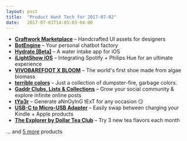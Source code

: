 ```yaml
---
layout: post
title:  "Product Hunt Tech for 2017-07-02"
date:   2017-07-03T14:05:03-04:00
---
```


* **[Craftwork Marketplace](https://www.producthunt.com/posts/craftwork-marketplace?utm_campaign=producthunt-api&utm_medium=api&utm_source=Application%3A+Daily+Digest+RSS+%28ID%3A+3202%29)** – Handcrafted UI assets for designers
* **[BotEngine](https://www.producthunt.com/posts/botengine?utm_campaign=producthunt-api&utm_medium=api&utm_source=Application%3A+Daily+Digest+RSS+%28ID%3A+3202%29)** – Your personal chatbot factory
* **[Hydrate [Beta]](https://www.producthunt.com/posts/hydrate-beta?utm_campaign=producthunt-api&utm_medium=api&utm_source=Application%3A+Daily+Digest+RSS+%28ID%3A+3202%29)** – A water intake app for iOS
* **[iLightShow iOS](https://www.producthunt.com/posts/ilightshow-ios?utm_campaign=producthunt-api&utm_medium=api&utm_source=Application%3A+Daily+Digest+RSS+%28ID%3A+3202%29)** – Integrating Spotify + Philips Hue for an ultimate experience
* **[VIVOBAREFOOT X BLOOM](https://www.producthunt.com/posts/vivobarefoot-x-bloom?utm_campaign=producthunt-api&utm_medium=api&utm_source=Application%3A+Daily+Digest+RSS+%28ID%3A+3202%29)** – The world's first shoe made from algae biomass
* **[terrible colors](https://www.producthunt.com/posts/terrible-colors?utm_campaign=producthunt-api&utm_medium=api&utm_source=Application%3A+Daily+Digest+RSS+%28ID%3A+3202%29)** – Just a collection of dumpster-fire, garbage colors.
* **[Gaddr Clubs, Lists & Collections](https://www.producthunt.com/posts/gaddr-clubs-lists-collections?utm_campaign=producthunt-api&utm_medium=api&utm_source=Application%3A+Daily+Digest+RSS+%28ID%3A+3202%29)** – Grow your social community & explore infinite online posts
* **[tYp3r](https://www.producthunt.com/posts/typ3r?utm_campaign=producthunt-api&utm_medium=api&utm_source=Application%3A+Daily+Digest+RSS+%28ID%3A+3202%29)** – Generate aNnOyInG tExT for any occasion 😏
* **[USB-C to Micro-USB Adapter](https://www.producthunt.com/posts/usb-c-to-micro-usb-adapter?utm_campaign=producthunt-api&utm_medium=api&utm_source=Application%3A+Daily+Digest+RSS+%28ID%3A+3202%29)** – Easily swap between charging your Kindle + Apple products
* **[The Explorer by Dollar Tea Club](https://www.producthunt.com/posts/the-explorer-by-dollar-tea-club?utm_campaign=producthunt-api&utm_medium=api&utm_source=Application%3A+Daily+Digest+RSS+%28ID%3A+3202%29)** – Try 3 new tea flavors each month

… and [5 more](https://www.producthunt.com/tech) products